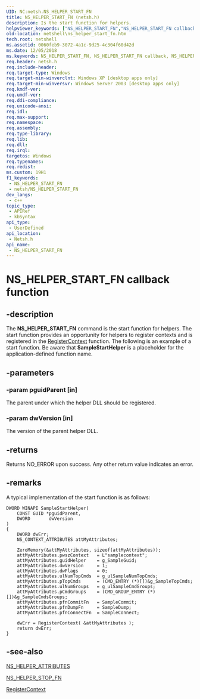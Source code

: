 ```yaml
---
UID: NC:netsh.NS_HELPER_START_FN
title: NS_HELPER_START_FN (netsh.h)
description: Is the start function for helpers.
helpviewer_keywords: ["NS_HELPER_START_FN","NS_HELPER_START_FN callback","NS_HELPER_START_FN callback function [NetShell]","_netsh_ns_helper_start_fn","netsh/NS_HELPER_START_FN","netshell.ns_helper_start_fn"]
old-location: netshell\ns_helper_start_fn.htm
tech.root: netshell
ms.assetid: 0060feb9-3072-4a1c-9d25-4c304f60d42d
ms.date: 12/05/2018
ms.keywords: NS_HELPER_START_FN, NS_HELPER_START_FN callback, NS_HELPER_START_FN callback function [NetShell], _netsh_ns_helper_start_fn, netsh/NS_HELPER_START_FN, netshell.ns_helper_start_fn
req.header: netsh.h
req.include-header: 
req.target-type: Windows
req.target-min-winverclnt: Windows XP [desktop apps only]
req.target-min-winversvr: Windows Server 2003 [desktop apps only]
req.kmdf-ver: 
req.umdf-ver: 
req.ddi-compliance: 
req.unicode-ansi: 
req.idl: 
req.max-support: 
req.namespace: 
req.assembly: 
req.type-library: 
req.lib: 
req.dll: 
req.irql: 
targetos: Windows
req.typenames: 
req.redist: 
ms.custom: 19H1
f1_keywords:
 - NS_HELPER_START_FN
 - netsh/NS_HELPER_START_FN
dev_langs:
 - c++
topic_type:
 - APIRef
 - kbSyntax
api_type:
 - UserDefined
api_location:
 - Netsh.h
api_name:
 - NS_HELPER_START_FN
---
```


# NS_HELPER_START_FN callback function


## -description

The 
<b>NS_HELPER_START_FN</b> command is the start function for helpers. The start function provides an opportunity for helpers to register contexts and is registered in the 
<a href="/previous-versions/windows/desktop/api/netsh/nf-netsh-registercontext">RegisterContext</a> function. The following is an example of a start function. Be aware that <b>SampleStartHelper</b> is a placeholder for the application-defined function name.

## -parameters

### -param pguidParent [in]

The parent under which the helper DLL should be registered.

### -param dwVersion [in]

The version of the parent helper DLL.

## -returns

Returns NO_ERROR upon success. Any other return value indicates an error.

## -remarks

A typical implementation of the start function is as follows:


``` syntax
DWORD WINAPI SampleStartHelper(
    CONST GUID *pguidParent,
    DWORD       dwVersion
)
{
    DWORD dwErr;
    NS_CONTEXT_ATTRIBUTES attMyAttributes;

    ZeroMemory(&attMyAttributes, sizeof(attMyAttributes));
    attMyAttributes.pwszContext   = L"samplecontext";
    attMyAttributes.guidHelper    = g_SampleGuid;
    attMyAttributes.dwVersion     = 1;
    attMyAttributes.dwFlags       = 0;
    attMyAttributes.ulNumTopCmds  = g_ulSampleNumTopCmds;
    attMyAttributes.pTopCmds      = (CMD_ENTRY (*)[])&g_SampleTopCmds;
    attMyAttributes.ulNumGroups   = g_ulSampleCmdGroups; 
    attMyAttributes.pCmdGroups    = (CMD_GROUP_ENTRY (*)[])&g_SampleCmdsGroups;
    attMyAttributes.pfnCommitFn   = SampleCommit;
    attMyAttributes.pfnDumpFn     = SampleDump;
    attMyAttributes.pfnConnectFn  = SampleConnect;

    dwErr = RegisterContext( &attMyAttributes );
    return dwErr;
}
```


## -see-also

<a href="/windows/desktop/api/netsh/ns-netsh-ns_helper_attributes">NS_HELPER_ATTRIBUTES</a>



<a href="/previous-versions/windows/desktop/api/netsh/nc-netsh-ns_helper_stop_fn">NS_HELPER_STOP_FN</a>



<a href="/previous-versions/windows/desktop/api/netsh/nf-netsh-registercontext">RegisterContext</a>
